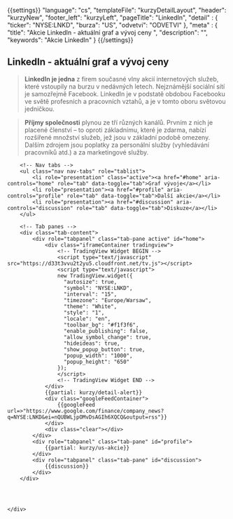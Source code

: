 {{settings}}
"language": "cs",
"templateFile": "kurzyDetailLayout",
"header": "kurzyNew",
"footer_left": "kurzyLeft",
"pageTitle": "LinkedIn",
"detail" : {
    "ticker": "NYSE:LNKD",
    "burza": "US",
    "odvetvi": "ODVETVI"
},
"meta" : {
    "title": "Akcie LinkedIn - aktuální graf a vývoj ceny ",
    "description": "",
    "keywords": "Akcie LinkedIn"
}
{{/settings}}

<h2>LinkedIn - aktuální graf a vývoj ceny</h2>

>**LinkedIn je jedna** z firem současné vlny akcií internetových služeb, které vstoupily na burzu v nedávných letech. Nejznámější sociální sítí je samozřejmě Facebook. LinkedIn je v podstatě obdobou Facebooku ve světě profesních a pracovních vztahů, a je v tomto oboru světovou jedničkou.

>**Příjmy společnosti** plynou ze tří různých kanálů. Prvním z nich je placené členství – to oproti základnímu, které je zdarma, nabízí rozšířené množství služeb, jež jsou v základní podobě omezeny. Dalším zdrojem jsou poplatky za personální služby (vyhledávání pracovníků atd.) a za marketingové služby.
        
<div id="mainBox">
    <div>

        <!-- Nav tabs -->
        <ul class="nav nav-tabs" role="tablist">
            <li role="presentation" class="active"><a href="#home" aria-controls="home" role="tab" data-toggle="tab">Graf vývoje</a></li>
            <li role="presentation"><a href="#profile" aria-controls="profile" role="tab" data-toggle="tab">Další akcie</a></li>            
            <li role="presentation"><a href="#discussion" aria-controls="discussion" role="tab" data-toggle="tab">Diskuze</a></li>            
        </ul>

        <!-- Tab panes -->
        <div class="tab-content">
            <div role="tabpanel" class="tab-pane active" id="home">
                <div class="iframeContainer tradingview">                                
                    <!-- TradingView Widget BEGIN -->
                    <script type="text/javascript" src="https://d33t3vvu2t2yu5.cloudfront.net/tv.js"></script>
                    <script type="text/javascript">
                    new TradingView.widget({
                      "autosize": true,
                      "symbol": "NYSE:LNKD",
                      "interval": "15",
                      "timezone": "Europe/Warsaw",
                      "theme": "White",
                      "style": "1",
                      "locale": "en",
                      "toolbar_bg": "#f1f3f6",
                      "enable_publishing": false,
                      "allow_symbol_change": true,
                      "hideideas": true,
                      "show_popup_button": true,
                      "popup_width": "1000",
                      "popup_height": "650"
                    });
                    </script>
                    <!-- TradingView Widget END -->  
                </div>
                {{partial: kurzy/detail-alert}}
                <div class="googleFeedContainer">
                    {{googleFeed url=>"https://www.google.com/finance/company_news?q=NYSE:LNKD&ei=nQUBWLjpOMvDsAGIh6XQCQ&output=rss"}}                    
                </div>
                <div class="clear"></div>
            </div>
            <div role="tabpanel" class="tab-pane" id="profile">
                {{partial: kurzy/us-akcie}}
            </div>
            <div role="tabpanel" class="tab-pane" id="discussion">
                {{discussion}}
            </div>
        </div>
        
    
   

    </div>
</div>